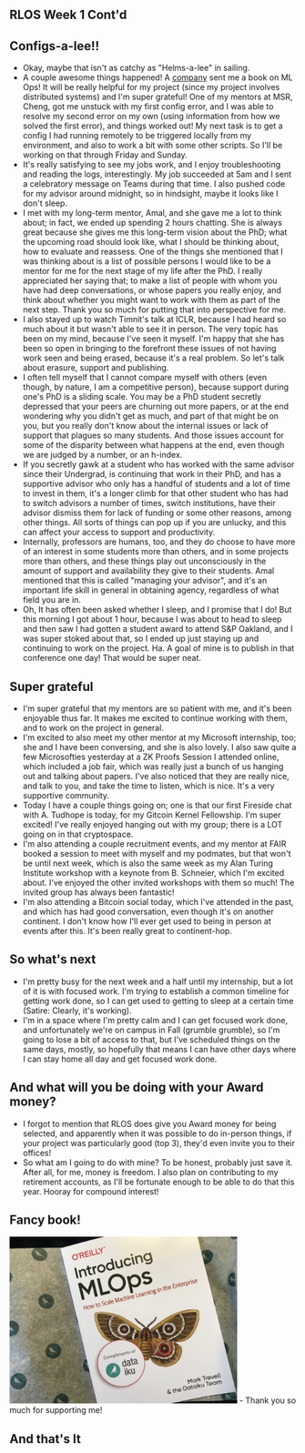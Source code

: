 ## RLOS Week 1 Cont'd

## Configs-a-lee!!
- Okay, maybe that isn't as catchy as "Helms-a-lee" in sailing.
- A couple awesome things happened! A [company](https://en.wikipedia.org/wiki/Dataiku) sent me a book on ML Ops! It will be really helpful for my project (since my project involves distributed systems)
and I'm super grateful! One of my mentors at MSR, Cheng, got me unstuck with my first config error, and I was able to resolve my second error on my own (using information
from how we solved the first error), 
and things worked out! My next task is to get a config I had running remotely
to be triggered locally from my environment, and also to work a bit with some other scripts. So I'll be working on that through Friday and Sunday.
- It's really satisfying to see my jobs work, and I enjoy troubleshooting and reading the logs, interestingly. My job succeeded at 5am and I sent a celebratory message
on Teams during that time. I also pushed code for my advisor around midnight, so in hindsight, maybe it looks like I don't sleep.
- I met with my long-term mentor, Amal, and she gave me a lot to think about; in fact, we ended up spending 2 hours chatting. She is always great because she gives 
me this long-term vision about the PhD; what the upcoming road should look like, what I should be thinking about, how to evaluate and reassess. One of the things 
she mentioned that I was thinking about is a list of possible persons I would like to be a mentor for me for the next stage of my life after the PhD. I really 
appreciated her saying that; to make a list of people with whom you have had deep conversations, or whose papers you really enjoy, and think about whether you might
want to work with them as part of the next step. Thank you so much for putting that into perspective for me.
- I also stayed up to watch Timnit's talk at ICLR, because I had heard so much about it but wasn't able to see it in person. The very topic has been on my mind,
because I've seen it myself. I'm happy that she has been so open in bringing to the forefront these issues of not having work seen and being erased, because it's a real problem. So let's talk about erasure, support and publishing.
- I often tell myself that I cannot compare myself with others (even though, by nature, I am a competitive person), because support during one's PhD is a sliding
scale. You may be a PhD student secretly depressed that your peers are churning out more papers, or at the end wondering why you didn't get as much, and part of that
might be on you, but you really don't know about the internal issues or lack of support that plagues so many students. And those issues account for some of the 
disparity between what happens at the end, even though we are judged by a number, or an h-index.
- If you secretly gawk at a student who has worked with the same advisor since their Undergrad, is continuing that work in their PhD, and has a supportive advisor
who only has a handful of students and a lot of time to invest in them, it's a longer climb for that other student who has had to switch advisors a number of times,
switch institutions, have their advisor dismiss them for lack of funding or some other reasons, among other things. All sorts of things can pop up if you are unlucky,
and this can affect your access to support and productivity.
- Internally, professors are humans, too, and they do choose to have more of an interest in some students more than others, and in some projects more than others,
and these things play out unconsciously in the amount of support and availability they give to their students. Amal mentioned that this is called "managing your advisor",
and it's an important life skill in general in obtaining agency, regardless of what field you are in. 
- Oh, It has often been asked whether I sleep, and I promise that I do! But this morning I got about 1 hour, because I was about to head to sleep and then saw I had gotten
a student award to attend S&P Oakland, and I was super stoked about that, so I ended up just staying up and continuing to work on the project. Ha. A goal of mine 
is to publish in that conference one day! That would be super neat.

## Super grateful
- I'm super grateful that my mentors are so patient with me, and it's been enjoyable thus far. It makes me excited to continue working with them, and to work on
the project in general. 
- I'm excited to also meet my other mentor at my Microsoft internship, too; she and I have been conversing, and she is also lovely. I also saw quite a few Microsofties
yesterday at a ZK Proofs Session I attended online, which included a job fair, which was really just a bunch of us hanging out and talking about papers. I've also
noticed that they are really nice, and talk to you, and take the time to listen, which is nice. It's a very supportive community. 
- Today I have a couple things going on; one is that our first Fireside chat with A. Tudhope is today, for my Gitcoin Kernel Fellowship. I'm super excited! I've
really enjoyed hanging out with my group; there is a LOT going on in that cryptospace. 
- I'm also attending a couple recruitment events, and my mentor at FAIR booked a session to meet with myself and my podmates, but that won't be until next week,
which is also the same week as my Alan Turing Institute workshop with a keynote from B. Schneier, which I'm excited about. I've enjoyed the other invited workshops
with them so much! The invited group has always been fantastic!
- I'm also attending a Bitcoin social today, which I've attended in the past, and which has had good conversation, even though it's on another continent. I don't
know how I'll ever get used to being in person at events after this. It's been really great to continent-hop.

## So what's next
- I'm pretty busy for the next week and a half until my internship, but a lot of it is with focused work. I'm trying to establish a common timeline for getting work
done, so I can get used to getting to sleep at a certain time (Satire: Clearly, it's working).
- I'm in a space where I'm pretty calm and I can get focused work done, and unfortunately we're on campus in Fall (grumble grumble), so I'm going to lose a bit of
access to that, but I've scheduled things on the same days, mostly, so hopefully that means I can have other days where I can stay home all day and get focused work
done.

## And what will you be doing with your Award money?
- I forgot to mention that RLOS does give you Award money for being selected, and apparently when it was possible to do in-person things, if your project was particularly good (top 3), they'd even invite you to their offices!
- So what am I going to do with mine? To be honest, probably just save it. After all, for me, money is freedom. I also plan on contributing to my retirement accounts, as I'll be fortunate enough to be able to do that this year. Hooray for compound interest!

## Fancy book!
<img src="/images/mlopsdk.png" width="400">
- Thank you so much for supporting me! 

## And that's It

